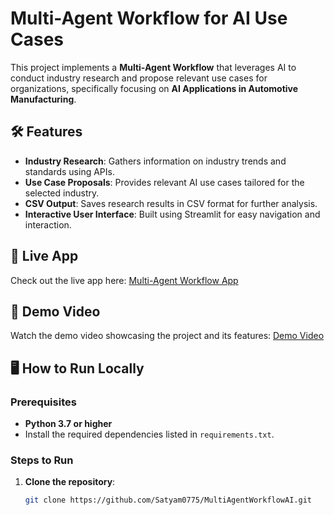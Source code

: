 # Multi-Agent Workflow for AI Use Cases

This project implements a **Multi-Agent Workflow** that leverages AI to conduct industry research and propose relevant use cases for organizations, specifically focusing on **AI Applications in Automotive Manufacturing**.

## 🛠️ Features

- **Industry Research**: Gathers information on industry trends and standards using APIs.
- **Use Case Proposals**: Provides relevant AI use cases tailored for the selected industry.
- **CSV Output**: Saves research results in CSV format for further analysis.
- **Interactive User Interface**: Built using Streamlit for easy navigation and interaction.

## 🚀 Live App

Check out the live app here: [Multi-Agent Workflow App](https://huggingface.co/spaces/Satyam0077/MultiAgentWorkflowAI)

## 🎥 Demo Video

Watch the demo video showcasing the project and its features: [Demo Video](https://youtu.be/0msTaU0eH_o?si=D_ziF8fofmIGHdrG)

## 🖥️ How to Run Locally

### Prerequisites

- **Python 3.7 or higher**
- Install the required dependencies listed in `requirements.txt`.

### Steps to Run

1. **Clone the repository**:
   ```bash
   git clone https://github.com/Satyam0775/MultiAgentWorkflowAI.git
